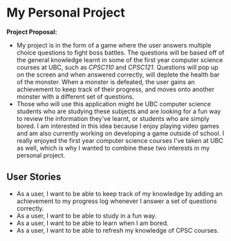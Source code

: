# My Personal Project

**Project Proposal:**

- My project is in the form of a game where the user answers multiple choice questions to fight boss battles. The
questions will be based off of the general knowledge learnt in some of the first year computer science courses at
UBC, such as *CPSC110* and *CPSC121*. Questions will pop up on the screen and when answered correctly, will deplete the 
health bar of the monster. When a monster is defeated, the user gains an achievement to keep track of their progress, 
and moves onto another monster with a different set of questions. 
- Those who will use this application might be UBC computer science students who are studying these subjects and are 
looking for a fun way to review the information they've learnt, or students who are simply bored. I am interested in 
this idea because I enjoy playing video games and am also currently working on developing a game outside of school. I 
really enjoyed the first year computer science courses I've taken at UBC as well, which is why I wanted to combine 
these two interests in my personal project. 

## User Stories
- As a user, I want to be able to keep track of my knowledge by adding an achievement to my progress log whenever I 
answer a set of questions correctly.
- As a user, I want to be able to study in a fun way. 
- As a user, I want to be able to learn when I am bored. 
- As a user, I want to be able to refresh my knowledge of CPSC courses.